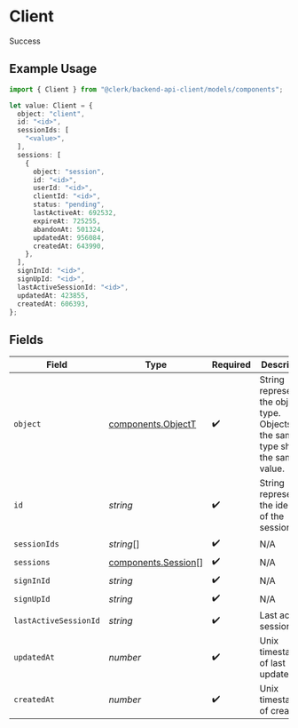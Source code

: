 # Client

Success

## Example Usage

```typescript
import { Client } from "@clerk/backend-api-client/models/components";

let value: Client = {
  object: "client",
  id: "<id>",
  sessionIds: [
    "<value>",
  ],
  sessions: [
    {
      object: "session",
      id: "<id>",
      userId: "<id>",
      clientId: "<id>",
      status: "pending",
      lastActiveAt: 692532,
      expireAt: 725255,
      abandonAt: 501324,
      updatedAt: 956084,
      createdAt: 643990,
    },
  ],
  signInId: "<id>",
  signUpId: "<id>",
  lastActiveSessionId: "<id>",
  updatedAt: 423855,
  createdAt: 606393,
};
```

## Fields

| Field                                                                                  | Type                                                                                   | Required                                                                               | Description                                                                            |
| -------------------------------------------------------------------------------------- | -------------------------------------------------------------------------------------- | -------------------------------------------------------------------------------------- | -------------------------------------------------------------------------------------- |
| `object`                                                                               | [components.ObjectT](../../models/components/objectt.md)                               | :heavy_check_mark:                                                                     | String representing the object's type. Objects of the same type share the same value.<br/> |
| `id`                                                                                   | *string*                                                                               | :heavy_check_mark:                                                                     | String representing the identifier of the session.<br/>                                |
| `sessionIds`                                                                           | *string*[]                                                                             | :heavy_check_mark:                                                                     | N/A                                                                                    |
| `sessions`                                                                             | [components.Session](../../models/components/session.md)[]                             | :heavy_check_mark:                                                                     | N/A                                                                                    |
| `signInId`                                                                             | *string*                                                                               | :heavy_check_mark:                                                                     | N/A                                                                                    |
| `signUpId`                                                                             | *string*                                                                               | :heavy_check_mark:                                                                     | N/A                                                                                    |
| `lastActiveSessionId`                                                                  | *string*                                                                               | :heavy_check_mark:                                                                     | Last active session_id.<br/>                                                           |
| `updatedAt`                                                                            | *number*                                                                               | :heavy_check_mark:                                                                     | Unix timestamp of last update.<br/>                                                    |
| `createdAt`                                                                            | *number*                                                                               | :heavy_check_mark:                                                                     | Unix timestamp of creation.<br/>                                                       |